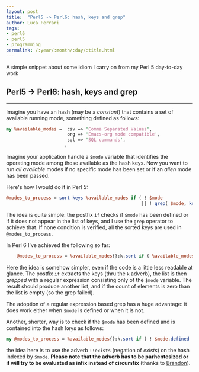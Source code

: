 ```yaml
---
layout: post
title:  "Perl5 -> Perl6: hash, keys and grep"
author: Luca Ferrari
tags:
- perl6
- perl5
- programming
permalink: /:year/:month/:day/:title.html
---
```

A simple snippet about some idiom I carry on from my Perl 5 day-to-day work

## Perl5 -> Perl6: hash, keys and grep
-----

Imagine you have an hash (may be a *constant*) that contains a set of available running mode, something defined as follows:

``` perl
my %available_modes =  csv => 'Comma Separated Values',
                       org => 'Emacs-org mode compatible',
                       sql => 'SQL commands',
                      ;

```

Imagine your application handle a ```$mode``` variable that identifies the operating mode among those available as the hash keys.
Now you want to run *all available* modes if no specific mode has been set or if an *alien* mode has been passed.

Here's how I would do it in Perl 5:

``` perl
@modes_to_process = sort keys %available_modes if ( ! $mode
                                                   || ! grep( $mode, keys %available_modes ) );
```

The idea is quite simple: the postfix ```if``` checks if ```$mode``` has been defined or if it does not appear in the list of keys, and I use
the ```grep``` operator to achieve that. If none condition is verified, all the sorted keys are used in ```@modes_to_process```.

In Perl 6 I've achieved the following so far:

``` perl
    @modes_to_process = %available_modes{}:k.sort if ( %available_modes{}:k.grep( /$mode/ ).elems <= 0 );
```

Here the idea is somehow simpler, even if the code is a little less readable at glance. The postfix ```if```    extracts the keys (thru the ```k``` adverb), the list is then *grepped* with a regular expression consisting only of the ```$mode``` variable. The result should produce another list, and if the count of elements is zero than the list is empty (so the grep failed).

The adoption of a regular expression based grep has a huge advantage: it does work either when ```$mode``` is defined or when it is not.

Another, shorter, way is to check if the ```$mode``` has been defined and is contained into the hash keys as follows:

``` perl
my @modes_to_process = %available_modes{}:k.sort if ( ! $mode.defined || ( %available_modes{ $mode }:!exists ) );
```

the idea here is to use the adverb ```:!exists``` (negation of *exists*) on the hash indexed by ```$mode```.
**Please note that the adverb has to be parhentesized or it will try to be evaluated as infix instead of circumfix** (thanks to [Brandon](https://www.nntp.perl.org/group/perl.perl6.users/2017/09/msg4316.html)).
